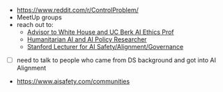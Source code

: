 * https://www.reddit.com/r/ControlProblem/
* MeetUp groups
* reach out to:
  * [Advisor to White House and UC Berk AI Ethics Prof](https://www.linkedin.com/in/davidevanharris/)
  * [Humanitarian AI and AI Policy Researcher](https://www.linkedin.com/in/ritwikgupta/)
  * [Stanford Lecturer for AI Safety/Alignment/Governance](https://www.linkedin.com/in/gabrielmukobi/)
* [ ] need to talk to people who came from DS background and got into AI Alignment

* https://www.aisafety.com/communities
